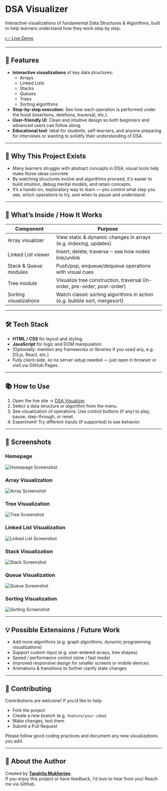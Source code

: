 # DSA Visualizer

Interactive visualizations of fundamental Data Structures & Algorithms, built to help learners understand how they work step by step.

[👉 Live Demo](https://mtandrita.github.io/DSA_Visualizer/)

---

## 🚀 Features

- **Interactive visualizations** of key data structures:
  - Arrays  
  - Linked Lists  
  - Stacks  
  - Queues  
  - Trees  
  - Sorting algorithms  
- **Step-by-step execution**: See how each operation is performed under the hood (insertions, deletions, traversal, etc.).
- **User-friendly UI**: Clean and intuitive design so both beginners and advanced users can follow along.
- **Educational tool**: Ideal for students, self-learners, and anyone preparing for interviews or wanting to solidify their understanding of DSA.

---

## 🎯 Why This Project Exists

- Many learners struggle with abstract concepts in DSA; visual tools help make those ideas concrete.
- By watching structures evolve and algorithms proceed, it's easier to build intuition, debug mental models, and retain concepts.
- It’s a hands-on, exploratory way to learn — you control what step you see, which operations to try, and when to pause and understand.

---

## 🔧 What’s Inside / How It Works

| Component | Purpose |
|---|---|
| Array visualizer | View static & dynamic changes in arrays (e.g. indexing, updates) |
| Linked List viewer | Insert, delete, traverse ‒ see how nodes link/unlink |
| Stack & Queue modules | Push/pop, enqueue/dequeue operations with visual cues |
| Tree module | Visualize tree construction, traversal (in-order, pre-order, post-order) |
| Sorting visualizations | Watch classic sorting algorithms in action (e.g. bubble sort, mergesort) |

---

## 🛠️ Tech Stack

- **HTML / CSS** for layout and styling  
- **JavaScript** for logic and DOM manipulation  
- (Optionally: mention any frameworks or libraries if you used any, e.g. D3.js, React, etc.)  
- Fully client-side, so no server setup needed — just open in browser or visit via GitHub Pages.

---

## 📚 How to Use

1. Open the live site → [DSA Visualizer](https://mtandrita.github.io/DSA_Visualizer/)  
2. Select a data structure or algorithm from the menu.  
3. See visualization of operations. Use control buttons (if any) to play, pause, step-through, or reset.  
4. Experiment! Try different inputs (if supported) to see behavior.

---
## 📸 Screenshots
### Homepage
![Homepage Screenshot](assets/home_page.png)

### Array Visualization
![Array Screenshot](assets/array_visualizer.png)

### Tree Visualization
![Tree Screenshot](assets/tree_visualizer.png)
### Linked List Visualization
![Linked List Screenshot](assets/linked_list_visualizer.png)

### Stack Visualization
![Stack Screenshot](assets/stack_visualizer.png)

### Queue Visualization
![Queue Screenshot](assets/queue_visualizer.png)
### Sorting Visualization
![Sorting Screenshot](assets/sorting_visualizer.png)

---
## 💡 Possible Extensions / Future Work

- Add more algorithms (e.g. graph algorithms, dynamic programming visualizations)  
- Support custom input (e.g. user-entered arrays, tree shapes)  
- Speed / performance control (slow / fast mode)  
- Improved responsive design for smaller screens or mobile devices  
- Animations & transitions to further clarify state changes  

---

## 🤝 Contributing

Contributions are welcome! If you’d like to help:

- Fork the project  
- Create a new branch (e.g. `feature/your-idea`)  
- Make changes, test them  
- Submit a Pull Request  

Please follow good coding practices and document any new visualizations you add.

---



## 🙋 About the Author

Created by **[Tandrita Mukherjee](https://github.com/mtandrita)**.  
If you enjoy this project or have feedback, I’d love to hear from you! Reach me via GitHub.
